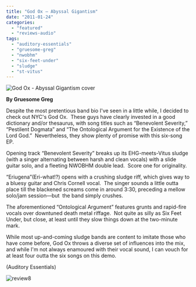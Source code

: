 ```yaml
---
title: "God Ox – Abyssal Gigantism"
date: "2011-01-24"
categories: 
  - "featured"
  - "reviews-audio"
tags: 
  - "auditory-essentials"
  - "gruesome-greg"
  - "nwobhm"
  - "six-feet-under"
  - "sludge"
  - "st-vitus"
---
```


![God Ox - Abyssal Gigantism cover](http://www.hellbound.ca/wp-content/uploads/2011/01/god-ox-cover.jpg "God Ox - Abyssal Gigantism")

**By Gruesome Greg**

Despite the most pretentious band bio I've seen in a little while, I decided to check out NYC's God Ox.  These guys have clearly invested in a good dictionary and/or thesaurus, with song titles such as “Benevolent Severity,” “Pestilent Dogmata” and “The Ontological Argument for the Existence of the Lord God.”  Nevertheless, they show plenty of promise with this six-song EP.

Opening track “Benevolent Severity” breaks up its EHG-meets-Vitus sludge (with a singer alternating between harsh and clean vocals) with a slide guitar solo, and a fleeting NWOBHM double lead.  Score one for originality.

“Eriugena”(Eri-what!?) opens with a crushing sludge riff, which gives way to a bluesy guitar and Chris Cornell vocal.  The singer sounds a little outta place till the blackened screams come in around 3:30, preceding a mellow solo/jam session—but  the band simply crushes.

The aforementioned “Ontological Argument” features grunts and rapid-fire vocals over downtuned death metal riffage.  Not quite as silly as Six Feet Under, but close, at least until they slow things down at the two-minute mark.

While most up-and-coming sludge bands are content to imitate those who have come before, God Ox throws a diverse set of influences into the mix, and while I'm not always enamoured with their vocal sound, I can vouch for at least four outta the six songs on this demo.

(Auditory Essentials)

![](http://www.hellbound.ca/wp-content/uploads/2009/06/review88.png "review8")
